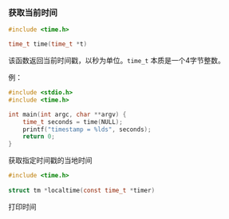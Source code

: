 ### 获取当前时间

```c
#include <time.h>

time_t time(time_t *t)
```

该函数返回当前时间戳，以秒为单位。`time_t` 本质是一个4字节整数。



例：

```c
#include <stdio.h>
#include <time.h>

int main(int argc, char **argv) {
	time_t seconds = time(NULL);
	printf("timestamp = %lds", seconds);
	return 0;
}
```



获取指定时间戳的当地时间

```c
#include <time.h>
 
struct tm *localtime(const time_t *timer)
```







打印时间



